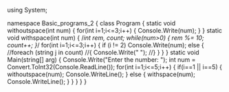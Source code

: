 using System;

namespace Basic_programs_2
{
    class Program
    {
        static void withoutspace(int num)
        {
            for(int i=1;i<=3;i++)
            {
                Console.Write(num);
            }
        }
        static void withspace(int num)
        {
            /*int rem, count;
            while(num>0)
            {
                rem %= 10;
                count++;
            }*/
            for(int i=1;i<=3;i++)
            {
                if (i != 2)
                    Console.Write(num);
                else
                {
                    //foreach (string j in count)
                    //{
                        Console.Write(" ");
                    //}
                }
            }
        }
        static void Main(string[] arg)
        {
            Console.Write("Enter the number: ");
            int num = Convert.ToInt32(Console.ReadLine());
            for(int i=1;i<=5;i++)
            {
                if(i==1 || i==5)
                {
                    withoutspace(num);
                    Console.WriteLine();
                }
                else
                {
                    withspace(num);
                    Console.WriteLine();
                }
            }
        }
    }
}

